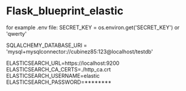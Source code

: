 # Flask_blueprint_elastic
for example .env file:
SECRET_KEY = os.environ.get('SECRET_KEY') or 'qwerty'

SQLALCHEMY_DATABASE_URI = 'mysql+mysqlconnector://cubinez85:123@localhost/testdb'

ELASTICSEARCH_URL=https://localhost:9200
ELASTICSEARCH_CA_CERTS=./http_ca.crt
ELASTICSEARCH_USERNAME=elastic
ELASTICSEARCH_PASSWORD=********
